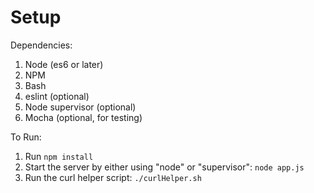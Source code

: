 # Setup

Dependencies:
1. Node (es6 or later)
2. NPM
3. Bash
4. eslint (optional)
5. Node supervisor (optional)
6. Mocha (optional, for testing)

To Run:
1. Run `npm install`
2. Start the server by either using "node" or "supervisor": `node app.js`
3. Run the curl helper script: `./curlHelper.sh`
